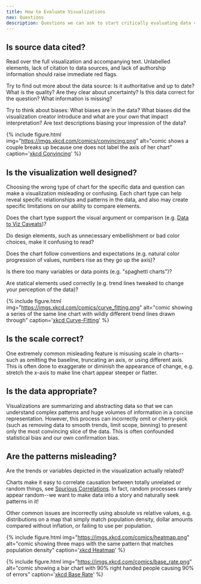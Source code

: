```yaml
---
title: How to Evaluate Visualizations
nav: Questions
description: Questions we can ask to start critically evaluating data visualizations
---
```


## Is source data cited?

Read over the full visualization and accompanying text. 
Unlabelled elements, lack of citation to data sources, and lack of authorship information should raise immediate red flags. 

Try to find out more about the data source: 
Is it authoritative and up to date? What is the quality? Are they clear about uncertainty? Is this data correct for the question? What information is missing?

Try to think about biases: 
What biases are in the data? What biases did the visualization creator introduce and what are your own that impact interpretation?
Are text descriptions biasing your impression of the data?

{% include figure.html img="https://imgs.xkcd.com/comics/convincing.png" alt="comic shows a couple breaks up because one does not label the axis of her chart" caption='<a href="https://xkcd.com/833/">xkcd Convincing</a>' %}

## Is the visualization well designed?

Choosing the wrong type of chart for the specific data and question can make a visualization misleading or confusing. 
Each chart type can help reveal specific relationships and patterns in the data, and also may create specific limitations on our ability to compare elements. 

Does the chart type support the visual argument or comparison (e.g. [Data to Viz Caveats](https://www.data-to-viz.com/caveats.html))? 

Do design elements, such as unnecessary embellishment or bad color choices, make it confusing to read?

Does the chart follow conventions and expectations (e.g. natural color progression of values, numbers rise as they go up the axis)?

Is there too many variables or data points (e.g. "spaghetti charts")?

Are statical elements used correctly (e.g. trend lines tweaked to change your perception of the data)?

{% include figure.html img="https://imgs.xkcd.com/comics/curve_fitting.png" alt="comic showing a series of the same line chart with wildly different trend lines drawn through" caption='<a href="https://xkcd.com/2048/">xkcd Curve-Fitting</a>' %}

## Is the scale correct?

One extremely common misleading feature is misusing scale in charts--such as omitting the baseline, truncating an axis, or using different axis. 
This is often done to exaggerate or diminish the appearance of change, e.g. stretch the x-axis to make line chart appear steeper or flatter.

## Is the data appropriate? 

Visualizations are summarizing and abstracting data so that we can understand complex patterns and huge volumes of information in a concise representation. 
However, this process can incorrectly omit or cherry-pick (such as removing data to smooth trends, limit scope, binning) to present only the most convincing slice of the data.
This is often confounded statistical bias and our own confirmation bias. 

## Are the patterns misleading?

Are the trends or variables depicted in the visualization actually related? 

Charts make it easy to correlate causation between totally unrelated or random things, see [Spurious Correlations](https://www.tylervigen.com/spurious-correlations).
In fact, random processes rarely appear random--we want to make data into a story and naturally seek patterns in it!

Other common issues are incorrectly using absolute vs relative values, e.g. distributions on a map that simply match population density, dollar amounts compared without inflation, or failing to use per population. 

{% include figure.html img="https://imgs.xkcd.com/comics/heatmap.png" alt="comic showing three maps with the same pattern that matches population density" caption='<a href="https://xkcd.com/1138/">xkcd Heatmap</a>' %}

{% include figure.html img="https://imgs.xkcd.com/comics/base_rate.png" alt="comic showing a bar chart with 90% right handed people causing 90% of errors" caption='<a href="https://xkcd.com/2476/">xkcd Base Rate</a>' %}
